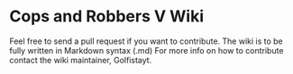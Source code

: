 # Cops and Robbers V Wiki
Feel free to send a pull request if you want to contribute.
The wiki is to be fully written in Markdown syntax (.md)
For more info on how to contribute contact the wiki maintainer, Golfistayt.

